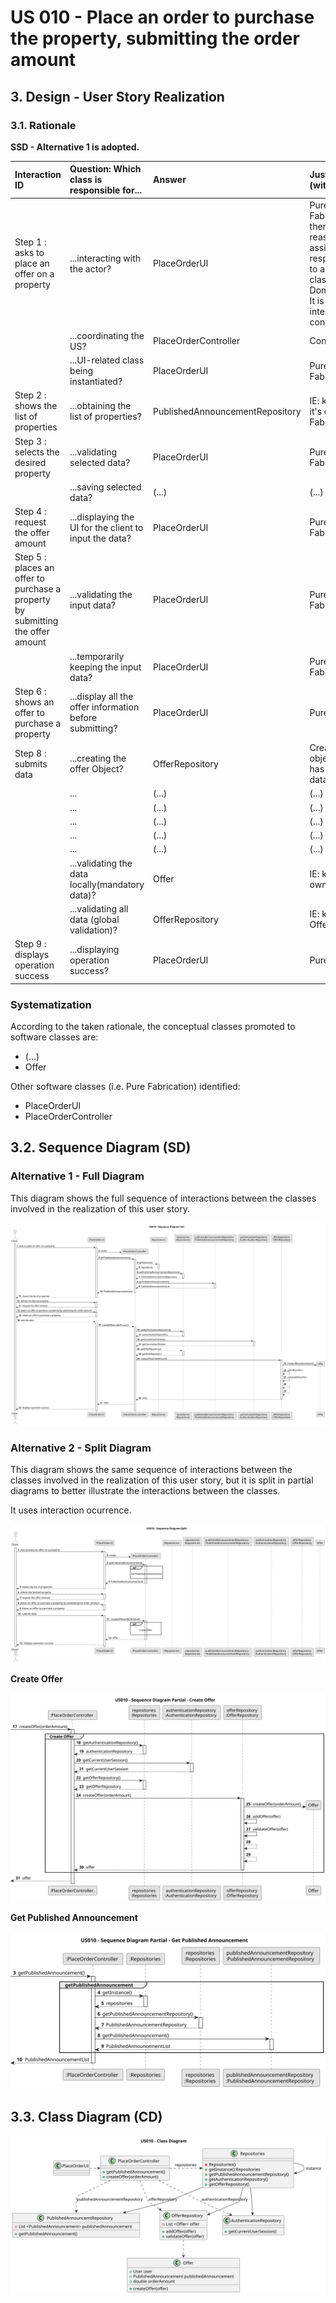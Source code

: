 # US 010 - Place an order to purchase the property, submitting the order amount 

## 3. Design - User Story Realization 

### 3.1. Rationale

**SSD - Alternative 1 is adopted.**

| Interaction ID                                                                 | Question: Which class is responsible for...             | Answer                          | Justification (with patterns)                                                                                                                 |
|:-------------------------------------------------------------------------------|:--------------------------------------------------------|:--------------------------------|:----------------------------------------------------------------------------------------------------------------------------------------------|
| Step 1 : asks to place an offer on a property                                  | ...interacting with the actor?                          | PlaceOrderUI                    | Pure Fabrication: there is no reason to assign this responsibility to any existing class in the Domain Model. It is a user interface concern. |
|                                                                                | ...coordinating the US?                                 | PlaceOrderController            | Controller                                                                                                                                    |
|                                                                                | ...UI-related class being instantiated?                 | PlaceOrderUI                    | Pure Fabrication                                                                                                                              |
| Step 2 : shows the list of properties                                          | ...obtaining the list of properties?                    | PublishedAnnouncementRepository | IE: knows all it's data, Pure Fabrication                                                                                                     |
| Step 3 : selects the desired property                                          | ...validating selected data?                            | PlaceOrderUI                    | Pure Fabrication                                                                                                                              |
|                                                                                | ...saving selected data?                                | (...)                           | (...)                                                                                                                                         |
| Step 4 : request the offer amount                                              | ...displaying the UI for the client to input the data?  | PlaceOrderUI                    | Pure Fabrication                                                                                                                              |
| Step 5 : places an offer to purchase a property by submitting the offer amount | ...validating the input data?                           | PlaceOrderUI                    | Pure Fabrication                                                                                                                              |
|                                                                                | ...temporarily keeping the input data?                  | PlaceOrderUI                    | Pure Fabrication                                                                                                                              |
| Step 6 : shows an offer to purchase a property                                 | ...display all the offer information before submitting? | PlaceOrderUI                    | PureFabrication                                                                                                                               |
| Step 8 : submits data                                                          | ...creating the offer Object?                           | OfferRepository                 | Creator: the object create has its own data.                                                                                                  |
|                                                                                | ...                                                     | (...)                           | (...)                                                                                                                                         |
|                                                                                | ...                                                     | (...)                           | (...)                                                                                                                                         |
|                                                                                | ...                                                     | (...)                           | (...)                                                                                                                                         |
|                                                                                | ...                                                     | (...)                           | (...)                                                                                                                                         |
|                                                                                | ...                                                     | (...)                           | (...)                                                                                                                                         |
|                                                                                | ...validating the data locally(mandatory data)?         | Offer                           | IE: knows its own data                                                                                                                        |
|                                                                                | ...validating all data (global validation)?             | OfferRepository                 | IE: knows all Offer instances                                                                                                                 |
| Step 9 : displays operation success                                            | ...displaying operation success?                        | PlaceOrderUI                    | PureFabrication                                                                                                                               |



### Systematization ##

According to the taken rationale, the conceptual classes promoted to software classes are: 

 * (...)
 * Offer

Other software classes (i.e. Pure Fabrication) identified: 

 * PlaceOrderUI  
 * PlaceOrderController


## 3.2. Sequence Diagram (SD)

### Alternative 1 - Full Diagram

This diagram shows the full sequence of interactions between the classes involved in the realization of this user story.

![Sequence Diagram - Full](svg/us010-sequence-diagram-full.svg)

### Alternative 2 - Split Diagram

This diagram shows the same sequence of interactions between the classes involved in the realization of this user story, but it is split in partial diagrams to better illustrate the interactions between the classes.

It uses interaction ocurrence.

![Sequence Diagram - Split](svg/us010-sequence-diagram-split.svg)

**Create Offer**

![Sequence Diagram - Partial - Create Offer](svg/us010-sequence-diagram-partial-createOffer.svg)

**Get Published Announcement**

![Sequence Diagram - Partial - Get Published Announcement](svg/us010-sequence-diagram-partial-getPublishedAnnouncement.svg)

## 3.3. Class Diagram (CD)

![Class Diagram](svg/us010-class-diagram.svg)